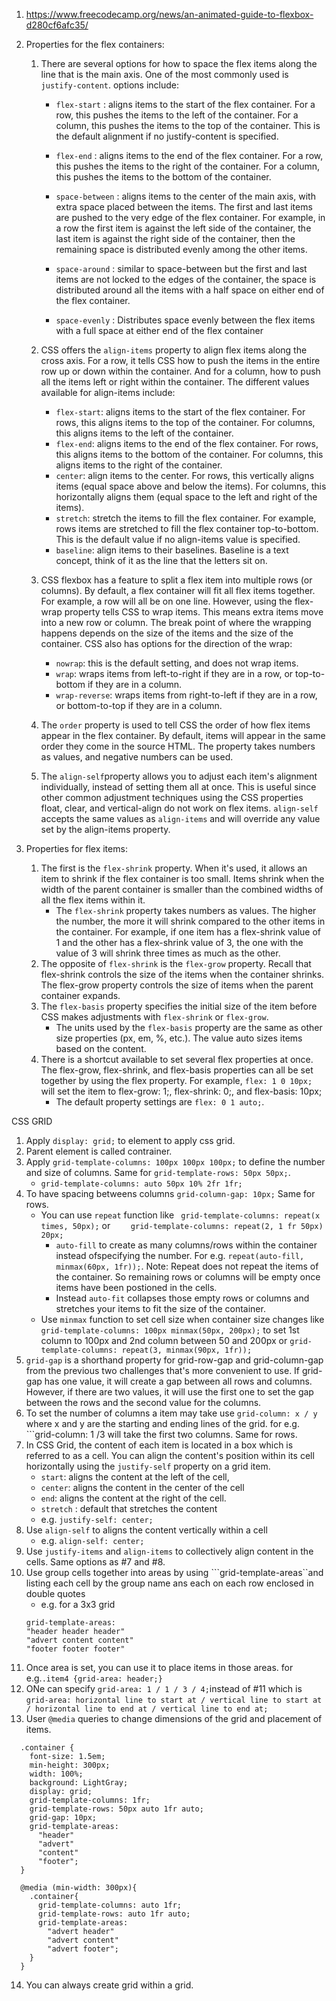 
1. https://www.freecodecamp.org/news/an-animated-guide-to-flexbox-d280cf6afc35/

2. Properties for the flex containers:

    1. There are several options for how to space the flex items along the line that is the main axis. One of the most commonly used is ```justify-content```. options include:

        - ```flex-start```  : aligns items to the start of the flex container. For a row, this pushes the items to the left of the container. For a column, this pushes the items to the top of the container. This is the default alignment if no justify-content is specified.
        
        - ```flex-end```    : aligns items to the end of the flex container. For a row, this pushes the items to the right of the container. For a column, this pushes the items to the bottom of the container.
        - ```space-between```   : aligns items to the center of the main axis, with extra space placed between the items. The first and last items are pushed to the very edge of the flex container. For example, in a row the first item is against the left side of the container, the last item is against the right side of the container, then the remaining space is distributed evenly among the other items.
        - ```space-around```    : similar to space-between but the first and last items are not locked to the edges of the container, the space is distributed around all the items with a half space on either end of the flex container.
        - ```space-evenly```    : Distributes space evenly between the flex items with a full space at either end of the flex container


    2. CSS offers the ```align-items``` property to align flex items along the cross axis. For a row, it tells CSS how to push the items in the entire row up or down within the container. And for a column, how to push all the items left or right within the container. The different values available for align-items include:
        - ```flex-start```: aligns items to the start of the flex container. For rows, this aligns items to the top of the container. For columns, this aligns items to the left of the container.
        - ```flex-end```: aligns items to the end of the flex container. For rows, this aligns items to the bottom of the container. For columns, this aligns items to the right of the container.
        - ```center```: align items to the center. For rows, this vertically aligns items (equal space above and below the items). For columns, this horizontally aligns them (equal space to the left and right of the items).
        - ```stretch```: stretch the items to fill the flex container. For example, rows items are stretched to fill the flex container top-to-bottom. This is the default value if no align-items value is specified.
        - ```baseline```: align items to their baselines. Baseline is a text concept, think of it as the line that the letters sit on.

    3. CSS flexbox has a feature to split a flex item into multiple rows (or columns). By default, a flex container will fit all flex items together. For example, a row will all be on one line. However, using the flex-wrap property tells CSS to wrap items. This means extra items move into a new row or column. The break point of where the wrapping happens depends on the size of the items and the size of the container. CSS also has options for the direction of the wrap:


        - ```nowrap```: this is the default setting, and does not wrap items.
        - ```wrap```: wraps items from left-to-right if they are in a row, or top-to-bottom if they are in a column.
        - ```wrap-reverse```: wraps items from right-to-left if they are in a row, or bottom-to-top if they are in a column.
    4. The ```order``` property is used to tell CSS the order of how flex items appear in the flex container. By default, items will appear in the same order they come in the source HTML. The property takes numbers as values, and negative numbers can be used.
    5. The ```align-self```property allows you to adjust each item's alignment individually, instead of setting them all at once. This is useful since other common adjustment techniques using the CSS properties float, clear, and vertical-align do not work on flex items. ```align-self``` accepts the same values as ```align-items``` and will override any value set by the align-items property.
3. Properties for flex items:
    1. The first is the ```flex-shrink``` property. When it's used, it allows an item to shrink if the flex container is too small. Items shrink when the width of the parent container is smaller than the combined widths of all the flex items within it. 
        - The ```flex-shrink``` property takes numbers as values. The higher the number, the more it will shrink compared to the other items in the container. For example, if one item has a flex-shrink value of 1 and the other has a flex-shrink value of 3, the one with the value of 3 will shrink three times as much as the other.
    2. The opposite of ```flex-shrink``` is the ```flex-grow``` property. Recall that flex-shrink controls the size of the items when the container shrinks. The flex-grow property controls the size of items when the parent container expands.
    3. The ```flex-basis``` property specifies the initial size of the item before CSS makes adjustments with ```flex-shrink``` or ```flex-grow```. 
        - The units used by the ```flex-basis``` property are the same as other size properties (px, em, %, etc.). The value auto sizes items based on the content.
    4. There is a shortcut available to set several flex properties at once. The flex-grow, flex-shrink, and flex-basis properties can all be set together by using the flex property. For example, ```flex: 1 0 10px;``` will set the item to flex-grow: 1;, flex-shrink: 0;, and flex-basis: 10px;
        - The default property settings are ```flex: 0 1 auto;```.

CSS GRID
1. Apply ```display: grid;``` to element to apply css grid.
2. Parent element is called contrainer.
3. Apply ```grid-template-columns: 100px 100px 100px;``` to define the number and size of columns. Same for ```grid-template-rows: 50px 50px;```.
    - ```grid-template-columns: auto 50px 10% 2fr 1fr;```
4. To have spacing betweens columns ```grid-column-gap: 10px;``` Same for rows.
    - You can use ```repeat``` function like
    ``` grid-template-columns: repeat(x times, 50px);``` or ```    grid-template-columns: repeat(2, 1 fr 50px) 20px;```
        - ```auto-fill``` to create as many columns/rows within the container instead ofspecifying the number. For e.g. ```repeat(auto-fill, minmax(60px, 1fr));```. Note: Repeat does not repeat the items of the container. So remaining rows or columns will be empty once items have been postioned in the cells.
        - Instead ```auto-fit``` collapses those empty rows or columns and stretches your items to fit the size of the container.
    - Use ```minmax``` function to set cell size when container size changes like ```grid-template-columns: 100px minmax(50px, 200px);``` to set 1st column to 100px and 2nd column between 50 and 200px or ```grid-template-columns: repeat(3, minmax(90px, 1fr));```
5. ```grid-gap``` is a shorthand property for grid-row-gap and grid-column-gap from the previous two challenges that's more convenient to use. If grid-gap has one value, it will create a gap between all rows and columns. However, if there are two values, it will use the first one to set the gap between the rows and the second value for the columns.
6. To set the number of columns a item may take use ```grid-column: x / y``` where x and y are the starting and ending lines of the grid. for e.g. ```grid-column: 1 /3 will take the first two columns. Same for rows.
7. In CSS Grid, the content of each item is located in a box which is  referred to as a cell. You can align the content's position within its  cell horizontally using the ```justify-self``` property on a grid item.
    - ```start```: aligns the content at the left of the cell,
    - ```center```: aligns the content in the center of the cell
    - ```end```: aligns the content at the right of the cell.
    - ```stretch``` : default that stretches the content
    - e.g. ```justify-self: center;```
8. Use ```align-self``` to aligns the content vertically within a cell
    -   e.g. ```align-self: center;```
9. Use ```justify-items``` and ```align-items``` to collectively align content in the cells. Same options as #7 and #8.
10. Use group cells together into areas by using ```grid-template-areas``and listing each cell by the group name ans each on each row enclosed in double quotes
    - e.g.  for a 3x3 grid
    ```
    grid-template-areas:
    "header header header"
    "advert content content"
    "footer footer footer"
    ```
11. Once area is set, you can use it to place items in those areas. for e.g.```.item4 {grid-area: header;}```
12. ONe can specify ```grid-area: 1 / 1 / 3 / 4;```instead of #11 which is ```grid-area: horizontal line to start at / vertical line to start at / horizontal line to end at / vertical line to end at;```
13. User ```@media``` queries to change dimensions of the grid and placement of items.
```
  .container {
    font-size: 1.5em;
    min-height: 300px;
    width: 100%;
    background: LightGray;
    display: grid;
    grid-template-columns: 1fr;
    grid-template-rows: 50px auto 1fr auto;
    grid-gap: 10px;
    grid-template-areas:
      "header"
      "advert"
      "content"
      "footer";
  }

  @media (min-width: 300px){
    .container{
      grid-template-columns: auto 1fr;
      grid-template-rows: auto 1fr auto;
      grid-template-areas:
        "advert header"
        "advert content"
        "advert footer";
    }
  }
  ```
  14. You can always create grid within a grid.


